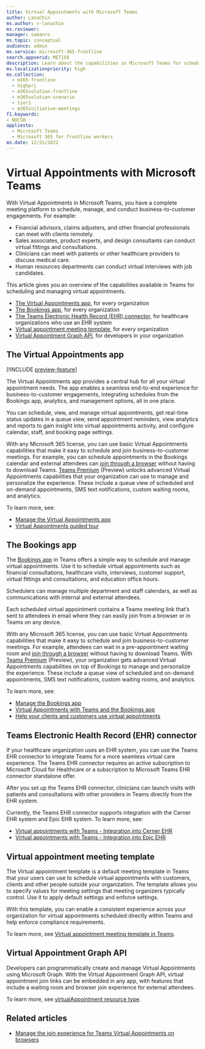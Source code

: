 ```yaml
---
title: Virtual Appointments with Microsoft Teams
author: LanaChin
ms.author: v-lanachin
ms.reviewer: 
manager: samanro
ms.topic: conceptual
audience: admin
ms.service: microsoft-365-frontline
search.appverid: MET150
description: Learn about the capabilities in Microsoft Teams for scheduling and managing virtual appointments.
ms.localizationpriority: high
ms.collection: 
  - m365-frontline
  - highpri
  - m365solution-frontline
  - m365solution-scenario
  - tier1
  - m365initiative-meetings
f1.keywords:
- NOCSH
appliesto: 
  - Microsoft Teams
  - Microsoft 365 for frontline workers
ms.date: 12/21/2022
---
```


# Virtual Appointments with Microsoft Teams

With Virtual Appointments in Microsoft Teams, you have a complete meeting platform to schedule, manage, and conduct business-to-customer engagements. For example:

- Financial advisors, claims adjusters, and other financial professionals can meet with clients remotely.
- Sales associates, product experts, and design consultants can conduct virtual fittings and consultations.
- Clinicians can meet with patients or other healthcare providers to discuss medical care.
- Human resources departments can conduct virtual interviews with job candidates.

This article gives you an overview of the capabilities available in Teams for scheduling and managing virtual appointments.

- [The Virtual Appointments app](#the-virtual-appointments-app), for every organization
- [The Bookings app](#the-bookings-app), for every organization
- [The Teams Electronic Health Record (EHR) connector](#teams-electronic-health-record-ehr-connector), for healthcare organizations who use an EHR system
- [Virtual appointment meeting template](#virtual-appointment-meeting-template), for every organization
- [Virtual Appointment Graph API](#virtual-appointment-graph-api), for developers in your organization

## The Virtual Appointments app

[!INCLUDE [preview-feature](includes/preview-feature.md)]

The Virtual Appointments app provides a central hub for all your virtual appointment needs. The app enables a seamless end-to-end experience for business-to-customer engagements, integrating schedules from the Bookings app, analytics, and management options, all in one place.

You can schedule, view, and manage virtual appointments, get real-time status updates in a queue view, send appointment reminders, view analytics and reports to gain insight into virtual appointments activity, and configure calendar, staff, and booking page settings.

With any Microsoft 365 license, you can use basic Virtual Appointments capabilities that make it easy to schedule and join business-to-customer meetings. For example, you can schedule appointments in the Bookings calendar and external attendees can [join through a browser](browser-join.md) without having to download Teams. [Teams Premium](/microsoftteams/teams-add-on-licensing/licensing-enhance-teams) (Preview) unlocks advanced Virtual Appointments capabilities that your organization can use to manage and personalize the experience. These include a queue view of scheduled and on-demand appointments, SMS text notifications, custom waiting rooms, and analytics.

To learn more, see:

- [Manage the Virtual Appointments app](/microsoftteams/manage-virtual-appointments-app?bc=/microsoft-365/frontline/breadcrumb/toc.json&toc=/microsoft-365/frontline/toc.json)
- [Virtual Appointments guided tour](https://guidedtour.microsoft.com/guidedtour/industry-longform/virtual-appointments/1/1)

## The Bookings app

The [Bookings app](https://support.microsoft.com/office/what-is-bookings-42d4e852-8e99-4d8f-9b70-d7fc93973cb5) in Teams offers a simple way to schedule and manage virtual appointments. Use it to schedule virtual appointments such as financial consultations, healthcare visits, interviews, customer support, virtual fittings and consultations, and education office hours.

Schedulers can manage multiple department and staff calendars, as well as communications with internal and external attendees.

Each scheduled virtual appointment contains a Teams meeting link that’s sent to attendees in email where they can easily join from a browser or in Teams on any device.

With any Microsoft 365 license, you can use basic Virtual Appointments capabilities that make it easy to schedule and join business-to-customer meetings. For example, attendees can wait in a pre-appointment waiting room and [join through a browser](browser-join.md) without having to download Teams. With [Teams Premium](/microsoftteams/teams-add-on-licensing/licensing-enhance-teams) (Preview), your organization gets advanced Virtual Appointments capabilities on top of Bookings to manage and personalize the experience. These include a queue view of scheduled and on-demand appointments, SMS text notifications, custom waiting rooms, and analytics.

To learn more, see:

- [Manage the Bookings app](/microsoftteams/bookings-app-admin?bc=/microsoft-365/frontline/breadcrumb/toc.json&toc=/microsoft-365/frontline/toc.json)
- [Virtual Appointments with Teams and the Bookings app](bookings-virtual-appointments.md)
- [Help your clients and customers use virtual appointments](virtual-appointments-toolkit.md)

## Teams Electronic Health Record (EHR) connector

If your healthcare organization uses an EHR system, you can use the Teams EHR connector to integrate Teams for a more seamless virtual care experience. The Teams EHR connector requires an active subscription to Microsoft Cloud for Healthcare or a subscription to Microsoft Teams EHR connector standalone offer.

After you set up the Teams EHR connector, clinicians can launch visits with patients and consultations with other providers in Teams directly from the EHR system.

Currently, the Teams EHR connector supports integration with the Cerner EHR system and Epic EHR system. To learn more, see:

- [Virtual appointments with Teams - Integration into Cerner EHR](ehr-admin-cerner.md)
- [Virtual appointments with Teams - Integration into Epic EHR](ehr-admin-epic.md)

## Virtual appointment meeting template

The Virtual appointment template is a default meeting template in Teams that your users can use to schedule virtual appointments with customers, clients and other people outside your organization. The template allows you to specify values for meeting settings that meeting organizers typically control. Use it to apply default settings and enforce settings.

With this template, you can enable a consistent experience across your organization for virtual appointments scheduled directly within Teams and help enforce compliance requirements. 

To learn more, see [Virtual appointment meeting template in Teams](/microsoftteams/virtual-appointment-meeting-template).

## Virtual Appointment Graph API

Developers can programmatically create and manage Virtual Appointments using Microsoft Graph. With the Virtual Appointment Graph API, virtual appointment join links can be embedded in any app, with features that include a waiting room and browser join experience for external attendees.

To learn more, see [virtualAppointment resource type](/graph/api/resources/virtualappointment?view=graph-rest-beta).

## Related articles

- [Manage the join experience for Teams Virtual Appointments on browsers](browser-join.md)